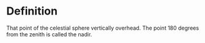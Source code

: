 # Definition

That point of the celestial sphere vertically overhead. The point 180
degrees from the zenith is called the nadir.
